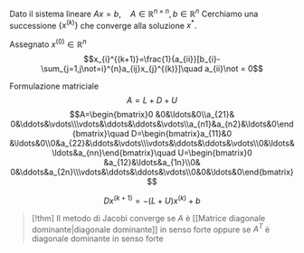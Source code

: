 Dato il sistema lineare $Ax=b,\quad A\in \mathbb{R}^{n\times n}, b\in \mathbb{R}^{n}$
Cerchiamo una successione $\{x^{(k)}\}$ che converge alla soluzione $x^{*}$.

Assegnato $x^{(0)}\in \mathbb{R}^{n}$
$$x_{i}^{(k+1)}=\frac{1}{a_{ii}}[b_{i}-\sum_{j=1,j\not=i}^{n}a_{ij}x_{j}^{(k)}]\quad a_{ii}\not = 0$$

Formulazione matriciale
$$A = L+D+U$$
$$A=\begin{bmatrix}0 &0&\ldots&0\\a_{21}& 0&\ddots&\vdots\\\vdots&\ddots&\ddots&\vdots\\a_{n1}&a_{n2}&\ldots&0\end{bmatrix}\quad D=\begin{bmatrix}a_{11}&0 &\ldots&0\\0&a_{22}&\ddots&\vdots\\\vdots&\ddots&\ddots&\vdots\\0&\ldots&\ldots&a_{nn}\end{bmatrix}\quad U=\begin{bmatrix}0 &a_{12}&\ldots&a_{1n}\\0& 0&\ddots&a_{2n}\\\vdots&\ddots&\ddots&\vdots\\0&0&\ldots&0\end{bmatrix}$$


$$Dx^{(k+1)}=-(L+U)x^{(k)}+b$$
>[!thm]
>Il metodo di Jacobi converge se $A$ è [[Matrice diagonale dominante|diagonale dominante]] in senso forte oppure se $A^{T}$ è diagonale dominante in senso forte
>